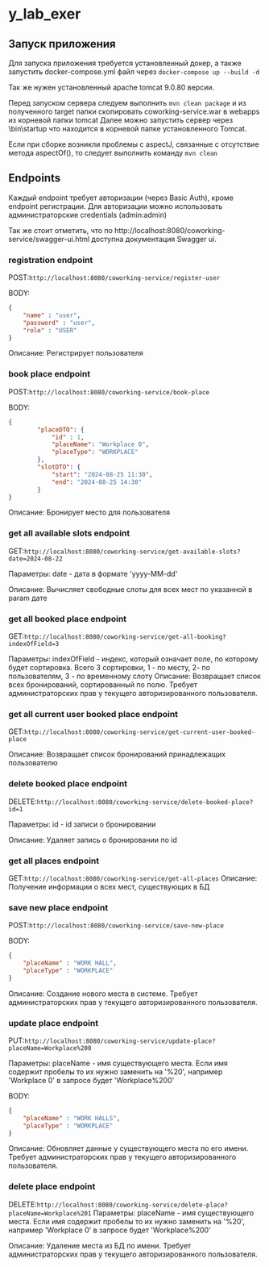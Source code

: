 # y_lab_exer

## Запуск приложения
Для запуска приложения требуется установленный докер, а также запустить docker-compose.yml файл через `docker-compose up --build -d`

Так же нужен установленный apache tomcat 9.0.80 версии. 

Перед запуском сервера следуем выполнить `mvn clean package` и из полученного target папки скопировать coworking-service.war в webapps из корневой папки tomcat 
Далее можно запустить сервер через \bin\startup что находится в корневой папке установленного Tomcat.

Если при сборке возникли проблемы с aspectJ, связанные с отсутствие метода aspectOf(),
то следует выполнить команду `mvn clean`

## Endpoints

Каждый endpoint требует авторизации (через Basic Auth), кроме endpoint регистрации.
Для авторизации можно использовать администраторские credentials (admin:admin)

Так же стоит отметить, что по http://localhost:8080/coworking-service/swagger-ui.html доступна документация Swagger ui. 

### registration endpoint

POST:`http://localhost:8080/coworking-service/register-user`

BODY:
```json
{
    "name" : "user",
    "password" : "user",
    "role" : "USER"
}
```

Описание:
Регистрирует пользователя

### book place endpoint

POST:`http://localhost:8080/coworking-service/book-place`

BODY:
```json
{
        "placeDTO": {
            "id" : 1,
            "placeName": "Workplace 0",
            "placeType": "WORKPLACE"
        },
        "slotDTO": {
            "start": "2024-08-25 11:30",
            "end": "2024-08-25 14:30"
        }
}
```
Описание:
Бронирует место для пользователя

### get all available slots endpoint

GET:`http://localhost:8080/coworking-service/get-available-slots?date=2024-08-22`

Параметры:
date - дата в формате 'yyyy-MM-dd'

Описание:
Вычисляет свободные слоты для всех мест по указанной в param дате

### get all booked place endpoint

GET:`http://localhost:8080/coworking-service/get-all-booking?indexOfField=3`

Параметры:
indexOfField - индекс, который означает поле, по которому будет сортировка. 
Всего 3 сортировки, 1 - по месту, 2- по пользователям, 3 - по временному слоту 
Описание:
Возвращает список всех бронирований, сортированный по полю.
Требует администраторских прав у текущего авторизированного пользователя.

### get all current user booked place endpoint

GET:`http://localhost:8080/coworking-service/get-current-user-booked-place`

Описание:
Возвращает список бронирований принадлежащих пользователю

### delete booked place endpoint

DELETE:`http://localhost:8080/coworking-service/delete-booked-place?id=1`

Параметры:
id - id записи о бронировании

Описание:
Удаляет запись о бронировании по id

### get all places endpoint

GET:`http://localhost:8080/coworking-service/get-all-places`
Описание:
Получение информации о всех мест, существующих в БД

### save new place endpoint

POST:`http://localhost:8080/coworking-service/save-new-place`

BODY:
```json
{
    "placeName" : "WORK HALL",
    "placeType" : "WORKPLACE"
}
```

Описание:
Создание нового места в системе. 
Требует администраторских прав у текущего авторизированного пользователя.

### update place endpoint

PUT:`http://localhost:8080/coworking-service/update-place?placeName=Workplace%200`

Параметры:
placeName - имя существующего места. 
Если имя содержит пробелы то их нужно заменить на '%20', например 'Workplace 0' 
в запросе будет 'Workplace%200'

BODY:
```json
{
    "placeName" : "WORK HALLS",
    "placeType" : "WORKPLACE"
}
```

Описание:
Обновляет данные у существующего места по его имени.
Требует администраторских прав у текущего авторизированного пользователя.

### delete place endpoint

DELETE:`http://localhost:8080/coworking-service/delete-place?placeName=Workplace%201`
Параметры:
placeName - имя существующего места.
Если имя содержит пробелы то их нужно заменить на '%20', например 'Workplace 0'
в запросе будет 'Workplace%200'

Описание:
Удаление места из БД по имени.
Требует администраторских прав у текущего авторизированного пользователя.
